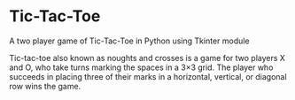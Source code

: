 # Tic-Tac-Toe

A two player game of Tic-Tac-Toe in Python using Tkinter module

Tic-tac-toe  also known as noughts and crosses is a game for two players X and O, who take turns marking the spaces in a 3×3 grid. The player who succeeds in placing three of their marks in a horizontal, vertical, or diagonal row wins the game.
